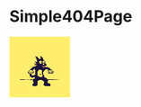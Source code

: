 # Simple404Page

 ![Preview](https://github.com/WuzzyLV/Simple404Page/blob/master/scratchy.png?raw=true)
